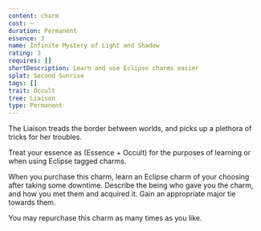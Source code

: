 ```yaml
---
content: charm
cost: ~
duration: Permanent
essence: 3
name: Infinite Mystery of Light and Shadow
rating: 3
requires: []
shortDescription: Learn and use Eclipse charms easier
splat: Second Sunrise
tags: []
trait: Occult
tree: Liaison
type: Permanent
---
```


The Liaison treads the border between worlds, and picks up a plethora of tricks for her troubles.

Treat your essence as (Essence + Occult) for the purposes of learning or when using Eclipse tagged charms.

When you purchase this charm, learn an Eclipse charm of your choosing after taking some downtime. Describe the being who gave you the charm, and how you met them and acquired it. Gain an appropriate major tie towards them.

You may repurchase this charm as many times as you like.
